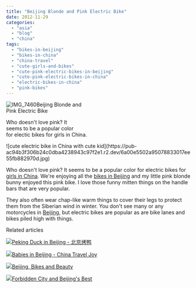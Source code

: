 ```yaml
---
title: "Beijing Blonde and Pink Electric Bike"
date: 2012-11-29
categories: 
  - "asia"
  - "blog"
  - "china"
tags: 
  - "bikes-in-beijing"
  - "bikes-in-china"
  - "china-travel"
  - "cute-girls-and-bikes"
  - "cute-pink-electric-bikes-in-beijing"
  - "cute-pink-electric-bikes-in-china"
  - "electric-bikes-in-china"
  - "pink-bikes"
---
```


![IMG_7460](https://pub-ac94b3f306b24c0dba4238943c97f2e1.r2.dev/6a00e5502a95078833017c33bc1cf8970b.jpg)Beijing Blonde and  
Pink Electric Bike  
  
Who doesn't love pink? It  
seems to be a popular color  
for electic bikes for girls in China.

<!--more--> ![cute electric bike in China with cute kid](https://pub-ac94b3f306b24c0dba4238943c97f2e1.r2.dev/6a00e5502a95078833017ee55fb882970d.jpg)  
  
Who doesn't love pink? It seems to be a popular color for electric bikes for [girls in China](http://soultravelers3new.local/2012/11/babies-in-beijing-china-travel-joy.html "girls in China"). We're enjoying all the [bikes in Beijing](http://soultravelers3new.local/2012/11/beijing-bikes-and-beauty.html "bikes in Beijing") and my little pink blonde bunny enjoyed this pink bike. I love those funny mitten things on the handle bars that are very popular.  
  
They also often wear chap-like warm things to cover their legs to protect them from the Siberian wind in winter. You don't see many or any motorcycles in [Beijing](http://soultravelers3new.local/2012/11/forbidden-city-and-beijings-best.html "best of Beijing"), but electric bikes are popular as are bike lanes and bikes piled high with things.  

Related articles

[![](http://i.zemanta.com/126682023_80_80.jpg)](http://soultravelers3new.local/2012/11/peking-duck-in-beijing.html)[Peking Duck in Beijing - 北京烤鸭](http://soultravelers3new.local/2012/11/peking-duck-in-beijing.html)

[![](http://i.zemanta.com/125331496_80_80.jpg)](http://soultravelers3new.local/2012/11/babies-in-beijing-china-travel-joy.html)[Babies in Beijing - China Travel Joy](http://soultravelers3new.local/2012/11/babies-in-beijing-china-travel-joy.html)

[![](http://i.zemanta.com/126517754_80_80.jpg)](http://soultravelers3new.local/2012/11/beijing-bikes-and-beauty.html)[Beijing, Bikes and Beauty](http://soultravelers3new.local/2012/11/beijing-bikes-and-beauty.html)

[![](http://i.zemanta.com/124818251_80_80.jpg)](http://soultravelers3new.local/2012/11/forbidden-city-and-beijings-best.html)[Forbidden City and Beijing's Best](http://soultravelers3new.local/2012/11/forbidden-city-and-beijings-best.html)
